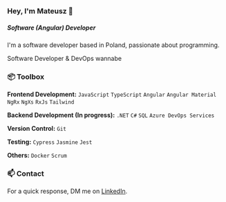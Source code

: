 ### Hey, I'm Mateusz 👋  
##### Software (Angular) Developer

I'm a software developer based in Poland, passionate about programming.
<p></p>Software Developer & DevOps wannabe
 
### 📦 Toolbox

**Frontend Development:** `JavaScript` `TypeScript` `Angular` `Angular Material` `NgRx`  `NgXs` `RxJs` `Tailwind` 

**Backend Development (In progress):** `.NET` `C#` `SQL` `Azure DevOps Services`
 
**Version Control:** `Git`

**Testing:** `Cypress` `Jasmine` `Jest`

**Others:** `Docker` `Scrum`
 

### 📫 Contact

 For a quick response, DM me on [LinkedIn](https://www.linkedin.com/in/mateusztomczyk02/). 
 
